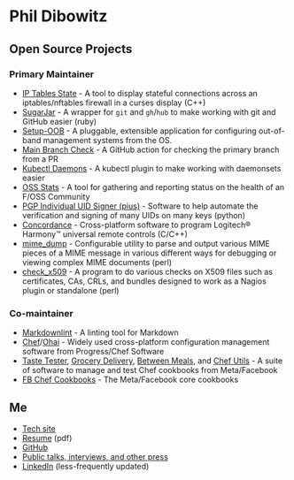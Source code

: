 # Phil Dibowitz

## Open Source Projects

### Primary Maintainer

- [IP Tables State](https://github.com/jaymzh/iptstate/) - A tool to display stateful connections across an iptables/nftables firewall in a curses display (C++)
- [SugarJar](https://github.com/jaymzh/sugarjar/) - A wrapper for `git` and `gh`/`hub` to make working with git and GitHub easier (ruby)
- [Setup-OOB](https://github.com/jaymzh/setup-oob/) - A pluggable, extensible application for configuring out-of-band management systems from the OS.
- [Main Branch Check](https://github.com/jaymzh/main-branch-check-action) - A GitHub action for checking the primary branch from a PR
- [Kubectl Daemons](https://github.com/jaymzh/kubectl-daemons) - A kubectl plugin to make working with daemonsets easier
- [OSS Stats](https://github.com/jaymzh/oss-stats) - A tool for gathering and reporting status on the health of an F/OSS Community
- [PGP Individual UID Signer (pius)](https://github.com/jaymzh/pius/) - Software to help automate the verification and signing of many UIDs on many keys (python)
- [Concordance](https://github.com/jaymzh/concordance/) - Cross-platform software to program Logitech® Harmony™ universal remote controls (C/C++)
- [mime_dump](https://github.com/jaymzh/mime_dump/) - Configurable utility to parse and output various MIME pieces of a MIME message in various different ways for debugging or viewing complex MIME documents (perl)
- [check_x509](https://github.com/jaymzh/check_x509/) - A program to do various checks on X509 files such as certificates, CAs, CRLs, and bundles designed to work as a Nagios plugin or standalone (perl)

### Co-maintainer

- [Markdownlint](https://github.com/markdownlint/markdownlint/) - A linting tool for Markdown
- [Chef](https://github.com/chef/chef/)/[Ohai](https://github.com/chef/ohai/) - Widely used cross-platform configuration management software from Progress/Chef Software
- [Taste Tester](https://github.com/facebook/taste-tester/), [Grocery Delivery](https://github.com/facebook/grocery-delivery/), [Between Meals](https://github.com/facebook/between-meals/), and [Chef Utils](https://github.com/facebook/chef-utils/) - A suite of software to manage and test Chef cookbooks from Meta/Facebook
- [FB Chef Cookbooks](https://github.com/facebook/chef-cookbooks/) - The Meta/Facebook core cookbooks

## Me

- [Tech site](https://www.phildev.net/)
- [Resume](https://phildev.net/PhilDibowitzResume.pdf) (pdf)
- [GitHub](https://github.com/jaymzh/)
- [Public talks, interviews, and other press](https://www.phildev.net/press.html)
- [LinkedIn](https://www.linkedin.com/in/jaymzh/) (less-frequently updated)
